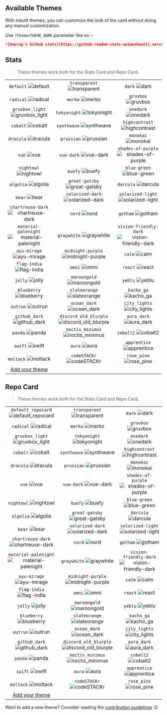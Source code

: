 ## Available Themes

<!-- DO NOT EDIT THIS FILE DIRECTLY -->

With inbuilt themes, you can customize the look of the card without doing any manual customization.

Use `?theme=THEME_NAME` parameter like so :-

```md
![Anurag's GitHub stats](https://github-readme-stats-animeshmaiti.vercel.app/api?username=animeshmaiti&theme=dark&show_icons=true)
```

## Stats

> These themes work both for the Stats Card and Repo Card.

| | | |
| :--: | :--: | :--: |
| `default` ![default][default] | `transparent` ![transparent][transparent] | `dark` ![dark][dark] |
| `radical` ![radical][radical] | `merko` ![merko][merko] | `gruvbox` ![gruvbox][gruvbox] |
| `gruvbox_light` ![gruvbox_light][gruvbox_light] | `tokyonight` ![tokyonight][tokyonight] | `onedark` ![onedark][onedark] |
| `cobalt` ![cobalt][cobalt] | `synthwave` ![synthwave][synthwave] | `highcontrast` ![highcontrast][highcontrast] |
| `dracula` ![dracula][dracula] | `prussian` ![prussian][prussian] | `monokai` ![monokai][monokai] |
| `vue` ![vue][vue] | `vue-dark` ![vue-dark][vue-dark] | `shades-of-purple` ![shades-of-purple][shades-of-purple] |
| `nightowl` ![nightowl][nightowl] | `buefy` ![buefy][buefy] | `blue-green` ![blue-green][blue-green] |
| `algolia` ![algolia][algolia] | `great-gatsby` ![great-gatsby][great-gatsby] | `darcula` ![darcula][darcula] |
| `bear` ![bear][bear] | `solarized-dark` ![solarized-dark][solarized-dark] | `solarized-light` ![solarized-light][solarized-light] |
| `chartreuse-dark` ![chartreuse-dark][chartreuse-dark] | `nord` ![nord][nord] | `gotham` ![gotham][gotham] |
| `material-palenight` ![material-palenight][material-palenight] | `graywhite` ![graywhite][graywhite] | `vision-friendly-dark` ![vision-friendly-dark][vision-friendly-dark] |
| `ayu-mirage` ![ayu-mirage][ayu-mirage] | `midnight-purple` ![midnight-purple][midnight-purple] | `calm` ![calm][calm] |
| `flag-india` ![flag-india][flag-india] | `omni` ![omni][omni] | `react` ![react][react] |
| `jolly` ![jolly][jolly] | `maroongold` ![maroongold][maroongold] | `yeblu` ![yeblu][yeblu] |
| `blueberry` ![blueberry][blueberry] | `slateorange` ![slateorange][slateorange] | `kacho_ga` ![kacho_ga][kacho_ga] |
| `outrun` ![outrun][outrun] | `ocean_dark` ![ocean_dark][ocean_dark] | `city_lights` ![city_lights][city_lights] |
| `github_dark` ![github_dark][github_dark] | `discord_old_blurple` ![discord_old_blurple][discord_old_blurple] | `aura_dark` ![aura_dark][aura_dark] |
| `panda` ![panda][panda] | `noctis_minimus` ![noctis_minimus][noctis_minimus] | `cobalt2` ![cobalt2][cobalt2] |
| `swift` ![swift][swift] | `aura` ![aura][aura] | `apprentice` ![apprentice][apprentice] |
| `moltack` ![moltack][moltack] | `codeSTACKr` ![codeSTACKr][codeSTACKr] | `rose_pine` ![rose_pine][rose_pine] |
| [Add your theme][add-theme] | | |

## Repo Card

> These themes work both for the Stats Card and Repo Card.

| | | |
| :--: | :--: | :--: |
| `default_repocard` ![default_repocard][default_repocard_repo] | `transparent` ![transparent][transparent_repo] | `dark` ![dark][dark_repo] |
| `radical` ![radical][radical_repo] | `merko` ![merko][merko_repo] | `gruvbox` ![gruvbox][gruvbox_repo] |
| `gruvbox_light` ![gruvbox_light][gruvbox_light_repo] | `tokyonight` ![tokyonight][tokyonight_repo] | `onedark` ![onedark][onedark_repo] |
| `cobalt` ![cobalt][cobalt_repo] | `synthwave` ![synthwave][synthwave_repo] | `highcontrast` ![highcontrast][highcontrast_repo] |
| `dracula` ![dracula][dracula_repo] | `prussian` ![prussian][prussian_repo] | `monokai` ![monokai][monokai_repo] |
| `vue` ![vue][vue_repo] | `vue-dark` ![vue-dark][vue-dark_repo] | `shades-of-purple` ![shades-of-purple][shades-of-purple_repo] |
| `nightowl` ![nightowl][nightowl_repo] | `buefy` ![buefy][buefy_repo] | `blue-green` ![blue-green][blue-green_repo] |
| `algolia` ![algolia][algolia_repo] | `great-gatsby` ![great-gatsby][great-gatsby_repo] | `darcula` ![darcula][darcula_repo] |
| `bear` ![bear][bear_repo] | `solarized-dark` ![solarized-dark][solarized-dark_repo] | `solarized-light` ![solarized-light][solarized-light_repo] |
| `chartreuse-dark` ![chartreuse-dark][chartreuse-dark_repo] | `nord` ![nord][nord_repo] | `gotham` ![gotham][gotham_repo] |
| `material-palenight` ![material-palenight][material-palenight_repo] | `graywhite` ![graywhite][graywhite_repo] | `vision-friendly-dark` ![vision-friendly-dark][vision-friendly-dark_repo] |
| `ayu-mirage` ![ayu-mirage][ayu-mirage_repo] | `midnight-purple` ![midnight-purple][midnight-purple_repo] | `calm` ![calm][calm_repo] |
| `flag-india` ![flag-india][flag-india_repo] | `omni` ![omni][omni_repo] | `react` ![react][react_repo] |
| `jolly` ![jolly][jolly_repo] | `maroongold` ![maroongold][maroongold_repo] | `yeblu` ![yeblu][yeblu_repo] |
| `blueberry` ![blueberry][blueberry_repo] | `slateorange` ![slateorange][slateorange_repo] | `kacho_ga` ![kacho_ga][kacho_ga_repo] |
| `outrun` ![outrun][outrun_repo] | `ocean_dark` ![ocean_dark][ocean_dark_repo] | `city_lights` ![city_lights][city_lights_repo] |
| `github_dark` ![github_dark][github_dark_repo] | `discord_old_blurple` ![discord_old_blurple][discord_old_blurple_repo] | `aura_dark` ![aura_dark][aura_dark_repo] |
| `panda` ![panda][panda_repo] | `noctis_minimus` ![noctis_minimus][noctis_minimus_repo] | `cobalt2` ![cobalt2][cobalt2_repo] |
| `swift` ![swift][swift_repo] | `aura` ![aura][aura_repo] | `apprentice` ![apprentice][apprentice_repo] |
| `moltack` ![moltack][moltack_repo] | `codeSTACKr` ![codeSTACKr][codeSTACKr_repo] | `rose_pine` ![rose_pine][rose_pine_repo] |
| [Add your theme][add-theme] | | |


[default]: https://github-readme-stats-animeshmaiti.vercel.app/api?username=animeshmaiti&show_icons=true&hide=contribs,prs&cache_seconds=86400&theme=default
[default_repocard]: https://github-readme-stats-animeshmaiti.vercel.app/api?username=animeshmaiti&show_icons=true&hide=contribs,prs&cache_seconds=86400&theme=default_repocard
[transparent]: https://github-readme-stats-animeshmaiti.vercel.app/api?username=animeshmaiti&show_icons=true&hide=contribs,prs&cache_seconds=86400&theme=transparent
[dark]: https://github-readme-stats-animeshmaiti.vercel.app/api?username=animeshmaiti&show_icons=true&hide=contribs,prs&cache_seconds=86400&theme=dark
[radical]: https://github-readme-stats-animeshmaiti.vercel.app/api?username=animeshmaiti&show_icons=true&hide=contribs,prs&cache_seconds=86400&theme=radical
[merko]: https://github-readme-stats-animeshmaiti.vercel.app/api?username=animeshmaiti&show_icons=true&hide=contribs,prs&cache_seconds=86400&theme=merko
[gruvbox]: https://github-readme-stats-animeshmaiti.vercel.app/api?username=animeshmaiti&show_icons=true&hide=contribs,prs&cache_seconds=86400&theme=gruvbox
[gruvbox_light]: https://github-readme-stats-animeshmaiti.vercel.app/api?username=animeshmaiti&show_icons=true&hide=contribs,prs&cache_seconds=86400&theme=gruvbox_light
[tokyonight]: https://github-readme-stats-animeshmaiti.vercel.app/api?username=animeshmaiti&show_icons=true&hide=contribs,prs&cache_seconds=86400&theme=tokyonight
[onedark]: https://github-readme-stats-animeshmaiti.vercel.app/api?username=animeshmaiti&show_icons=true&hide=contribs,prs&cache_seconds=86400&theme=onedark
[cobalt]: https://github-readme-stats-animeshmaiti.vercel.app/api?username=animeshmaiti&show_icons=true&hide=contribs,prs&cache_seconds=86400&theme=cobalt
[synthwave]: https://github-readme-stats-animeshmaiti.vercel.app/api?username=animeshmaiti&show_icons=true&hide=contribs,prs&cache_seconds=86400&theme=synthwave
[highcontrast]: https://github-readme-stats-animeshmaiti.vercel.app/api?username=animeshmaiti&show_icons=true&hide=contribs,prs&cache_seconds=86400&theme=highcontrast
[dracula]: https://github-readme-stats-animeshmaiti.vercel.app/api?username=animeshmaiti&show_icons=true&hide=contribs,prs&cache_seconds=86400&theme=dracula
[prussian]: https://github-readme-stats-animeshmaiti.vercel.app/api?username=animeshmaiti&show_icons=true&hide=contribs,prs&cache_seconds=86400&theme=prussian
[monokai]: https://github-readme-stats-animeshmaiti.vercel.app/api?username=animeshmaiti&show_icons=true&hide=contribs,prs&cache_seconds=86400&theme=monokai
[vue]: https://github-readme-stats-animeshmaiti.vercel.app/api?username=animeshmaiti&show_icons=true&hide=contribs,prs&cache_seconds=86400&theme=vue
[vue-dark]: https://github-readme-stats-animeshmaiti.vercel.app/api?username=animeshmaiti&show_icons=true&hide=contribs,prs&cache_seconds=86400&theme=vue-dark
[shades-of-purple]: https://github-readme-stats-animeshmaiti.vercel.app/api?username=animeshmaiti&show_icons=true&hide=contribs,prs&cache_seconds=86400&theme=shades-of-purple
[nightowl]: https://github-readme-stats-animeshmaiti.vercel.app/api?username=animeshmaiti&show_icons=true&hide=contribs,prs&cache_seconds=86400&theme=nightowl
[buefy]: https://github-readme-stats-animeshmaiti.vercel.app/api?username=animeshmaiti&show_icons=true&hide=contribs,prs&cache_seconds=86400&theme=buefy
[blue-green]: https://github-readme-stats-animeshmaiti.vercel.app/api?username=animeshmaiti&show_icons=true&hide=contribs,prs&cache_seconds=86400&theme=blue-green
[algolia]: https://github-readme-stats-animeshmaiti.vercel.app/api?username=animeshmaiti&show_icons=true&hide=contribs,prs&cache_seconds=86400&theme=algolia
[great-gatsby]: https://github-readme-stats-animeshmaiti.vercel.app/api?username=animeshmaiti&show_icons=true&hide=contribs,prs&cache_seconds=86400&theme=great-gatsby
[darcula]: https://github-readme-stats-animeshmaiti.vercel.app/api?username=animeshmaiti&show_icons=true&hide=contribs,prs&cache_seconds=86400&theme=darcula
[bear]: https://github-readme-stats-animeshmaiti.vercel.app/api?username=animeshmaiti&show_icons=true&hide=contribs,prs&cache_seconds=86400&theme=bear
[solarized-dark]: https://github-readme-stats-animeshmaiti.vercel.app/api?username=animeshmaiti&show_icons=true&hide=contribs,prs&cache_seconds=86400&theme=solarized-dark
[solarized-light]: https://github-readme-stats-animeshmaiti.vercel.app/api?username=animeshmaiti&show_icons=true&hide=contribs,prs&cache_seconds=86400&theme=solarized-light
[chartreuse-dark]: https://github-readme-stats-animeshmaiti.vercel.app/api?username=animeshmaiti&show_icons=true&hide=contribs,prs&cache_seconds=86400&theme=chartreuse-dark
[nord]: https://github-readme-stats-animeshmaiti.vercel.app/api?username=animeshmaiti&show_icons=true&hide=contribs,prs&cache_seconds=86400&theme=nord
[gotham]: https://github-readme-stats-animeshmaiti.vercel.app/api?username=animeshmaiti&show_icons=true&hide=contribs,prs&cache_seconds=86400&theme=gotham
[material-palenight]: https://github-readme-stats-animeshmaiti.vercel.app/api?username=animeshmaiti&show_icons=true&hide=contribs,prs&cache_seconds=86400&theme=material-palenight
[graywhite]: https://github-readme-stats-animeshmaiti.vercel.app/api?username=animeshmaiti&show_icons=true&hide=contribs,prs&cache_seconds=86400&theme=graywhite
[vision-friendly-dark]: https://github-readme-stats-animeshmaiti.vercel.app/api?username=animeshmaiti&show_icons=true&hide=contribs,prs&cache_seconds=86400&theme=vision-friendly-dark
[ayu-mirage]: https://github-readme-stats-animeshmaiti.vercel.app/api?username=animeshmaiti&show_icons=true&hide=contribs,prs&cache_seconds=86400&theme=ayu-mirage
[midnight-purple]: https://github-readme-stats-animeshmaiti.vercel.app/api?username=animeshmaiti&show_icons=true&hide=contribs,prs&cache_seconds=86400&theme=midnight-purple
[calm]: https://github-readme-stats-animeshmaiti.vercel.app/api?username=animeshmaiti&show_icons=true&hide=contribs,prs&cache_seconds=86400&theme=calm
[flag-india]: https://github-readme-stats-animeshmaiti.vercel.app/api?username=animeshmaiti&show_icons=true&hide=contribs,prs&cache_seconds=86400&theme=flag-india
[omni]: https://github-readme-stats-animeshmaiti.vercel.app/api?username=animeshmaiti&show_icons=true&hide=contribs,prs&cache_seconds=86400&theme=omni
[react]: https://github-readme-stats-animeshmaiti.vercel.app/api?username=animeshmaiti&show_icons=true&hide=contribs,prs&cache_seconds=86400&theme=react
[jolly]: https://github-readme-stats-animeshmaiti.vercel.app/api?username=animeshmaiti&show_icons=true&hide=contribs,prs&cache_seconds=86400&theme=jolly
[maroongold]: https://github-readme-stats-animeshmaiti.vercel.app/api?username=animeshmaiti&show_icons=true&hide=contribs,prs&cache_seconds=86400&theme=maroongold
[yeblu]: https://github-readme-stats-animeshmaiti.vercel.app/api?username=animeshmaiti&show_icons=true&hide=contribs,prs&cache_seconds=86400&theme=yeblu
[blueberry]: https://github-readme-stats-animeshmaiti.vercel.app/api?username=animeshmaiti&show_icons=true&hide=contribs,prs&cache_seconds=86400&theme=blueberry
[slateorange]: https://github-readme-stats-animeshmaiti.vercel.app/api?username=animeshmaiti&show_icons=true&hide=contribs,prs&cache_seconds=86400&theme=slateorange
[kacho_ga]: https://github-readme-stats-animeshmaiti.vercel.app/api?username=animeshmaiti&show_icons=true&hide=contribs,prs&cache_seconds=86400&theme=kacho_ga
[outrun]: https://github-readme-stats-animeshmaiti.vercel.app/api?username=animeshmaiti&show_icons=true&hide=contribs,prs&cache_seconds=86400&theme=outrun
[ocean_dark]: https://github-readme-stats-animeshmaiti.vercel.app/api?username=animeshmaiti&show_icons=true&hide=contribs,prs&cache_seconds=86400&theme=ocean_dark
[city_lights]: https://github-readme-stats-animeshmaiti.vercel.app/api?username=animeshmaiti&show_icons=true&hide=contribs,prs&cache_seconds=86400&theme=city_lights
[github_dark]: https://github-readme-stats-animeshmaiti.vercel.app/api?username=animeshmaiti&show_icons=true&hide=contribs,prs&cache_seconds=86400&theme=github_dark
[discord_old_blurple]: https://github-readme-stats-animeshmaiti.vercel.app/api?username=animeshmaiti&show_icons=true&hide=contribs,prs&cache_seconds=86400&theme=discord_old_blurple
[aura_dark]: https://github-readme-stats-animeshmaiti.vercel.app/api?username=animeshmaiti&show_icons=true&hide=contribs,prs&cache_seconds=86400&theme=aura_dark
[panda]: https://github-readme-stats-animeshmaiti.vercel.app/api?username=animeshmaiti&show_icons=true&hide=contribs,prs&cache_seconds=86400&theme=panda
[noctis_minimus]: https://github-readme-stats-animeshmaiti.vercel.app/api?username=animeshmaiti&show_icons=true&hide=contribs,prs&cache_seconds=86400&theme=noctis_minimus
[cobalt2]: https://github-readme-stats-animeshmaiti.vercel.app/api?username=animeshmaiti&show_icons=true&hide=contribs,prs&cache_seconds=86400&theme=cobalt2
[swift]: https://github-readme-stats-animeshmaiti.vercel.app/api?username=animeshmaiti&show_icons=true&hide=contribs,prs&cache_seconds=86400&theme=swift
[aura]: https://github-readme-stats-animeshmaiti.vercel.app/api?username=animeshmaiti&show_icons=true&hide=contribs,prs&cache_seconds=86400&theme=aura
[apprentice]: https://github-readme-stats-animeshmaiti.vercel.app/api?username=animeshmaiti&show_icons=true&hide=contribs,prs&cache_seconds=86400&theme=apprentice
[moltack]: https://github-readme-stats-animeshmaiti.vercel.app/api?username=animeshmaiti&show_icons=true&hide=contribs,prs&cache_seconds=86400&theme=moltack
[codeSTACKr]: https://github-readme-stats-animeshmaiti.vercel.app/api?username=animeshmaiti&show_icons=true&hide=contribs,prs&cache_seconds=86400&theme=codeSTACKr
[rose_pine]: https://github-readme-stats-animeshmaiti.vercel.app/api?username=animeshmaiti&show_icons=true&hide=contribs,prs&cache_seconds=86400&theme=rose_pine


[default_repo]: https://github-readme-stats-animeshmaiti.vercel.app/api/pin/?username=animeshmaiti&repo=github-readme-stats&cache_seconds=86400&theme=default
[default_repocard_repo]: https://github-readme-stats-animeshmaiti.vercel.app/api/pin/?username=animeshmaiti&repo=github-readme-stats&cache_seconds=86400&theme=default_repocard
[transparent_repo]: https://github-readme-stats-animeshmaiti.vercel.app/api/pin/?username=animeshmaiti&repo=github-readme-stats&cache_seconds=86400&theme=transparent
[dark_repo]: https://github-readme-stats-animeshmaiti.vercel.app/api/pin/?username=animeshmaiti&repo=github-readme-stats&cache_seconds=86400&theme=dark
[radical_repo]: https://github-readme-stats-animeshmaiti.vercel.app/api/pin/?username=animeshmaiti&repo=github-readme-stats&cache_seconds=86400&theme=radical
[merko_repo]: https://github-readme-stats-animeshmaiti.vercel.app/api/pin/?username=animeshmaiti&repo=github-readme-stats&cache_seconds=86400&theme=merko
[gruvbox_repo]: https://github-readme-stats-animeshmaiti.vercel.app/api/pin/?username=animeshmaiti&repo=github-readme-stats&cache_seconds=86400&theme=gruvbox
[gruvbox_light_repo]: https://github-readme-stats-animeshmaiti.vercel.app/api/pin/?username=animeshmaiti&repo=github-readme-stats&cache_seconds=86400&theme=gruvbox_light
[tokyonight_repo]: https://github-readme-stats-animeshmaiti.vercel.app/api/pin/?username=animeshmaiti&repo=github-readme-stats&cache_seconds=86400&theme=tokyonight
[onedark_repo]: https://github-readme-stats-animeshmaiti.vercel.app/api/pin/?username=animeshmaiti&repo=github-readme-stats&cache_seconds=86400&theme=onedark
[cobalt_repo]: https://github-readme-stats-animeshmaiti.vercel.app/api/pin/?username=animeshmaiti&repo=github-readme-stats&cache_seconds=86400&theme=cobalt
[synthwave_repo]: https://github-readme-stats-animeshmaiti.vercel.app/api/pin/?username=animeshmaiti&repo=github-readme-stats&cache_seconds=86400&theme=synthwave
[highcontrast_repo]: https://github-readme-stats-animeshmaiti.vercel.app/api/pin/?username=animeshmaiti&repo=github-readme-stats&cache_seconds=86400&theme=highcontrast
[dracula_repo]: https://github-readme-stats-animeshmaiti.vercel.app/api/pin/?username=animeshmaiti&repo=github-readme-stats&cache_seconds=86400&theme=dracula
[prussian_repo]: https://github-readme-stats-animeshmaiti.vercel.app/api/pin/?username=animeshmaiti&repo=github-readme-stats&cache_seconds=86400&theme=prussian
[monokai_repo]: https://github-readme-stats-animeshmaiti.vercel.app/api/pin/?username=animeshmaiti&repo=github-readme-stats&cache_seconds=86400&theme=monokai
[vue_repo]: https://github-readme-stats-animeshmaiti.vercel.app/api/pin/?username=animeshmaiti&repo=github-readme-stats&cache_seconds=86400&theme=vue
[vue-dark_repo]: https://github-readme-stats-animeshmaiti.vercel.app/api/pin/?username=animeshmaiti&repo=github-readme-stats&cache_seconds=86400&theme=vue-dark
[shades-of-purple_repo]: https://github-readme-stats-animeshmaiti.vercel.app/api/pin/?username=animeshmaiti&repo=github-readme-stats&cache_seconds=86400&theme=shades-of-purple
[nightowl_repo]: https://github-readme-stats-animeshmaiti.vercel.app/api/pin/?username=animeshmaiti&repo=github-readme-stats&cache_seconds=86400&theme=nightowl
[buefy_repo]: https://github-readme-stats-animeshmaiti.vercel.app/api/pin/?username=animeshmaiti&repo=github-readme-stats&cache_seconds=86400&theme=buefy
[blue-green_repo]: https://github-readme-stats-animeshmaiti.vercel.app/api/pin/?username=animeshmaiti&repo=github-readme-stats&cache_seconds=86400&theme=blue-green
[algolia_repo]: https://github-readme-stats-animeshmaiti.vercel.app/api/pin/?username=animeshmaiti&repo=github-readme-stats&cache_seconds=86400&theme=algolia
[great-gatsby_repo]: https://github-readme-stats-animeshmaiti.vercel.app/api/pin/?username=animeshmaiti&repo=github-readme-stats&cache_seconds=86400&theme=great-gatsby
[darcula_repo]: https://github-readme-stats-animeshmaiti.vercel.app/api/pin/?username=animeshmaiti&repo=github-readme-stats&cache_seconds=86400&theme=darcula
[bear_repo]: https://github-readme-stats-animeshmaiti.vercel.app/api/pin/?username=animeshmaiti&repo=github-readme-stats&cache_seconds=86400&theme=bear
[solarized-dark_repo]: https://github-readme-stats-animeshmaiti.vercel.app/api/pin/?username=animeshmaiti&repo=github-readme-stats&cache_seconds=86400&theme=solarized-dark
[solarized-light_repo]: https://github-readme-stats-animeshmaiti.vercel.app/api/pin/?username=animeshmaiti&repo=github-readme-stats&cache_seconds=86400&theme=solarized-light
[chartreuse-dark_repo]: https://github-readme-stats-animeshmaiti.vercel.app/api/pin/?username=animeshmaiti&repo=github-readme-stats&cache_seconds=86400&theme=chartreuse-dark
[nord_repo]: https://github-readme-stats-animeshmaiti.vercel.app/api/pin/?username=animeshmaiti&repo=github-readme-stats&cache_seconds=86400&theme=nord
[gotham_repo]: https://github-readme-stats-animeshmaiti.vercel.app/api/pin/?username=animeshmaiti&repo=github-readme-stats&cache_seconds=86400&theme=gotham
[material-palenight_repo]: https://github-readme-stats-animeshmaiti.vercel.app/api/pin/?username=animeshmaiti&repo=github-readme-stats&cache_seconds=86400&theme=material-palenight
[graywhite_repo]: https://github-readme-stats-animeshmaiti.vercel.app/api/pin/?username=animeshmaiti&repo=github-readme-stats&cache_seconds=86400&theme=graywhite
[vision-friendly-dark_repo]: https://github-readme-stats-animeshmaiti.vercel.app/api/pin/?username=animeshmaiti&repo=github-readme-stats&cache_seconds=86400&theme=vision-friendly-dark
[ayu-mirage_repo]: https://github-readme-stats-animeshmaiti.vercel.app/api/pin/?username=animeshmaiti&repo=github-readme-stats&cache_seconds=86400&theme=ayu-mirage
[midnight-purple_repo]: https://github-readme-stats-animeshmaiti.vercel.app/api/pin/?username=animeshmaiti&repo=github-readme-stats&cache_seconds=86400&theme=midnight-purple
[calm_repo]: https://github-readme-stats-animeshmaiti.vercel.app/api/pin/?username=animeshmaiti&repo=github-readme-stats&cache_seconds=86400&theme=calm
[flag-india_repo]: https://github-readme-stats-animeshmaiti.vercel.app/api/pin/?username=animeshmaiti&repo=github-readme-stats&cache_seconds=86400&theme=flag-india
[omni_repo]: https://github-readme-stats-animeshmaiti.vercel.app/api/pin/?username=animeshmaiti&repo=github-readme-stats&cache_seconds=86400&theme=omni
[react_repo]: https://github-readme-stats-animeshmaiti.vercel.app/api/pin/?username=animeshmaiti&repo=github-readme-stats&cache_seconds=86400&theme=react
[jolly_repo]: https://github-readme-stats-animeshmaiti.vercel.app/api/pin/?username=animeshmaiti&repo=github-readme-stats&cache_seconds=86400&theme=jolly
[maroongold_repo]: https://github-readme-stats-animeshmaiti.vercel.app/api/pin/?username=animeshmaiti&repo=github-readme-stats&cache_seconds=86400&theme=maroongold
[yeblu_repo]: https://github-readme-stats-animeshmaiti.vercel.app/api/pin/?username=animeshmaiti&repo=github-readme-stats&cache_seconds=86400&theme=yeblu
[blueberry_repo]: https://github-readme-stats-animeshmaiti.vercel.app/api/pin/?username=animeshmaiti&repo=github-readme-stats&cache_seconds=86400&theme=blueberry
[slateorange_repo]: https://github-readme-stats-animeshmaiti.vercel.app/api/pin/?username=animeshmaiti&repo=github-readme-stats&cache_seconds=86400&theme=slateorange
[kacho_ga_repo]: https://github-readme-stats-animeshmaiti.vercel.app/api/pin/?username=animeshmaiti&repo=github-readme-stats&cache_seconds=86400&theme=kacho_ga
[outrun_repo]: https://github-readme-stats-animeshmaiti.vercel.app/api/pin/?username=animeshmaiti&repo=github-readme-stats&cache_seconds=86400&theme=outrun
[ocean_dark_repo]: https://github-readme-stats-animeshmaiti.vercel.app/api/pin/?username=animeshmaiti&repo=github-readme-stats&cache_seconds=86400&theme=ocean_dark
[city_lights_repo]: https://github-readme-stats-animeshmaiti.vercel.app/api/pin/?username=animeshmaiti&repo=github-readme-stats&cache_seconds=86400&theme=city_lights
[github_dark_repo]: https://github-readme-stats-animeshmaiti.vercel.app/api/pin/?username=animeshmaiti&repo=github-readme-stats&cache_seconds=86400&theme=github_dark
[discord_old_blurple_repo]: https://github-readme-stats-animeshmaiti.vercel.app/api/pin/?username=animeshmaiti&repo=github-readme-stats&cache_seconds=86400&theme=discord_old_blurple
[aura_dark_repo]: https://github-readme-stats-animeshmaiti.vercel.app/api/pin/?username=animeshmaiti&repo=github-readme-stats&cache_seconds=86400&theme=aura_dark
[panda_repo]: https://github-readme-stats-animeshmaiti.vercel.app/api/pin/?username=animeshmaiti&repo=github-readme-stats&cache_seconds=86400&theme=panda
[noctis_minimus_repo]: https://github-readme-stats-animeshmaiti.vercel.app/api/pin/?username=animeshmaiti&repo=github-readme-stats&cache_seconds=86400&theme=noctis_minimus
[cobalt2_repo]: https://github-readme-stats-animeshmaiti.vercel.app/api/pin/?username=animeshmaiti&repo=github-readme-stats&cache_seconds=86400&theme=cobalt2
[swift_repo]: https://github-readme-stats-animeshmaiti.vercel.app/api/pin/?username=animeshmaiti&repo=github-readme-stats&cache_seconds=86400&theme=swift
[aura_repo]: https://github-readme-stats-animeshmaiti.vercel.app/api/pin/?username=animeshmaiti&repo=github-readme-stats&cache_seconds=86400&theme=aura
[apprentice_repo]: https://github-readme-stats-animeshmaiti.vercel.app/api/pin/?username=animeshmaiti&repo=github-readme-stats&cache_seconds=86400&theme=apprentice
[moltack_repo]: https://github-readme-stats-animeshmaiti.vercel.app/api/pin/?username=animeshmaiti&repo=github-readme-stats&cache_seconds=86400&theme=moltack
[codeSTACKr_repo]: https://github-readme-stats-animeshmaiti.vercel.app/api/pin/?username=animeshmaiti&repo=github-readme-stats&cache_seconds=86400&theme=codeSTACKr
[rose_pine_repo]: https://github-readme-stats-animeshmaiti.vercel.app/api/pin/?username=animeshmaiti&repo=github-readme-stats&cache_seconds=86400&theme=rose_pine


[add-theme]: https://github.com/animeshmaiti/github-readme-stats/edit/master/themes/index.js

Want to add a new theme? Consider reading the [contribution guidelines](../CONTRIBUTING.md#themes-contribution) :D
